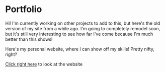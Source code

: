 # Portfolio
Hi! I'm currently working on other projects to add to this, but here's the old version of my site from a while ago. I'm going to completely remodel soon, but it's still very interesting to see how far I've come because I'm much better than this shows!

Here's my personal website, where I can show off my skills! Pretty nifty, right?

[Click right here](https://www.reece-vela.com) to look at the website
